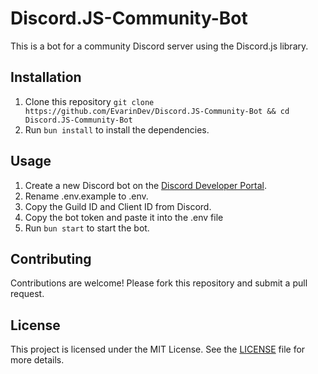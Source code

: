 # Discord.JS-Community-Bot

This is a bot for a community Discord server using the Discord.js library.

## Installation

1. Clone this repository `git clone https://github.com/EvarinDev/Discord.JS-Community-Bot && cd Discord.JS-Community-Bot`
2. Run `bun install` to install the dependencies.

## Usage

1. Create a new Discord bot on the [Discord Developer Portal](https://discord.com/developers/applications).
2. Rename .env.example to .env.
3. Copy the Guild ID and Client ID from Discord.
4. Copy the bot token and paste it into the .env file
5. Run `bun start` to start the bot.

## Contributing

Contributions are welcome! Please fork this repository and submit a pull request.

## License

This project is licensed under the MIT License. See the [LICENSE](LICENSE) file for more details.
